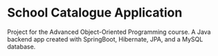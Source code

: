 # School Catalogue Application
Project for the Advanced Object-Oriented Programming course. A Java backend app created with SpringBoot, Hibernate, JPA, and a MySQL database.


